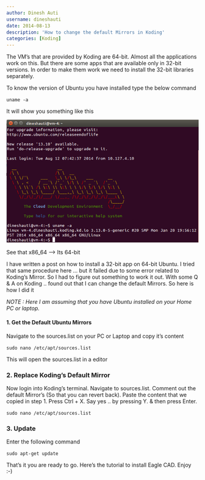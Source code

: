 ```yaml
---
author: Dinesh Auti
username: dineshauti
date: 2014-08-13
description: 'How to change the default Mirrors in Koding'
categories: [Koding]
---
```


The VM’s that are provided by Koding are 64-bit. Almost all the applications work on this. But there are some apps that are available only in 32-bit versions. In order to make them work we need to install the 32-bit libraries separately.

To know the version of Ubuntu you have installed type the below command

```
uname -a
```
It will show you something like this

![alt tag](linux_version.png)

See that x86_64 --> Its 64-bit

I have written a post on how to install a 32-bit app on 64-bit Ubuntu. I tried that same procedure here … but it failed due to some error related to Koding’s Mirror. So I had to figure out something to work it out. With some Q & A on Koding .. found out that I can change the default Mirrors. So here is how I did it

*NOTE : Here I am assuming that you have Ubuntu installed on your Home PC or laptop.*


#### 1. Get the Default Ubuntu Mirrors

Navigate to the sources.list on your PC or Laptop and copy it’s content

```
sudo nano /etc/apt/sources.list
```
This will open the sources.list in a editor

### 2. Replace Koding’s Default Mirror

Now login into Koding’s terminal. Navigate to sources.list. Comment out the default Mirror’s (So that you can revert back). Paste the content that we copied in step 1. Press Ctrl + X. Say yes .. by pressing Y. & then press Enter.

```
sudo nano /etc/apt/sources.list
```

###  3. Update

Enter the following command

```
sudo apt-get update
```
That’s it you are ready to go. Here’s the tutorial to install Eagle CAD. Enjoy :-)